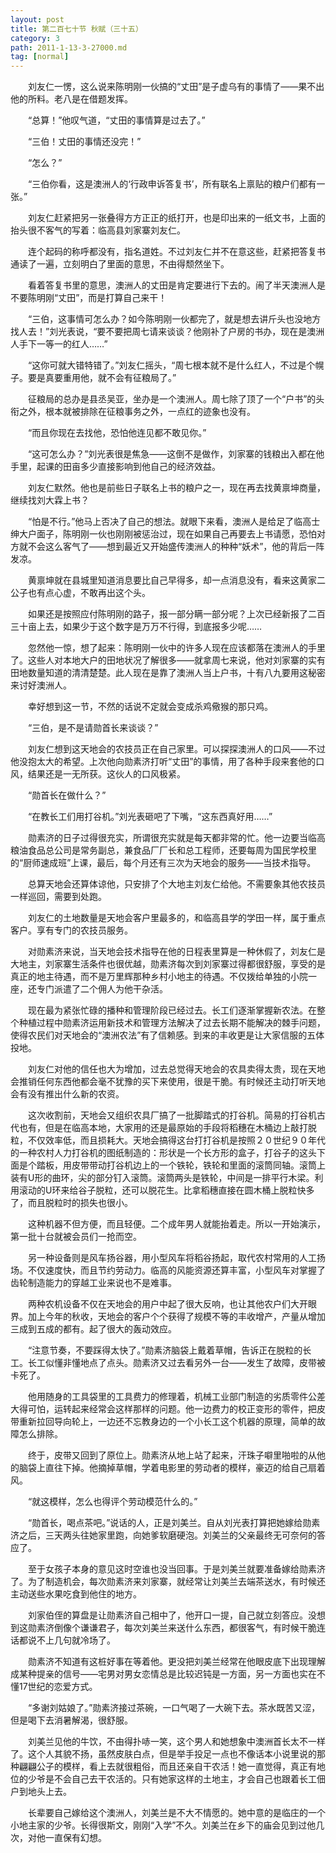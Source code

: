 ```yaml
---
layout: post
title: 第二百七十节 秋赋（三十五）
category: 3
path: 2011-1-13-3-27000.md
tag: [normal]
---
```


　　刘友仁一愣，这么说来陈明刚一伙搞的“丈田”是子虚乌有的事情了——果不出他的所料。老八是在借题发挥。

　　“总算！”他叹气道，“丈田的事情算是过去了。”

　　“三伯！丈田的事情还没完！”

　　“怎么？”

　　“三伯你看，这是澳洲人的‘行政申诉答复书’，所有联名上禀贴的粮户们都有一张。”

　　刘友仁赶紧把另一张叠得方方正正的纸打开，也是印出来的一纸文书，上面的抬头很不客气的写着：临高县刘家寨刘友仁。

　　连个起码的称呼都没有，指名道姓。不过刘友仁并不在意这些，赶紧把答复书通读了一遍，立刻明白了里面的意思，不由得颓然坐下。

　　看着答复书里的意思，澳洲人的丈田是肯定要进行下去的。闹了半天澳洲人是不要陈明刚“丈田”，而是打算自己来干！

　　“三伯，这事情可怎么办？如今陈明刚一伙都完了，就是想去讲斤头也没地方找人去！”刘光表说，“要不要把周七请来谈谈？他刚补了户房的书办，现在是澳洲人手下一等一的红人……”

　　“这你可就大错特错了。”刘友仁摇头，“周七根本就不是什么红人，不过是个幌子。要是真要重用他，就不会有征粮局了。”

　　征粮局的总办是县丞吴亚，坐办是一个澳洲人。周七除了顶了一个“户书”的头衔之外，根本就被排除在征粮事务之外，一点红的迹象也没有。

　　“而且你现在去找他，恐怕他连见都不敢见你。”

　　“这可怎么办？”刘光表很是焦急——这倒不是做作，刘家寨的钱粮出入都在他手里，起课的田亩多少直接影响到他自己的经济效益。

　　刘友仁默然。他也是前些日子联名上书的粮户之一，现在再去找黄禀坤商量，继续找刘大霖上书？

　　“怕是不行。”他马上否决了自己的想法。就眼下来看，澳洲人是给足了临高士绅大户面子，陈明刚一伙也刚刚被惩治过，现在如果自己再要去上书请愿，恐怕对方就不会这么客气了——想到最近又开始盛传澳洲人的种种“妖术”，他的背后一阵发凉。

　　黄禀坤就在县城里知道消息要比自己早得多，却一点消息没有，看来这黄家二公子也有点心虚，不敢再出这个头。

　　如果还是按照应付陈明刚的路子，报一部分瞒一部分呢？上次已经新报了二百三十亩上去，如果少于这个数字是万万不行得，到底报多少呢……

　　忽然他一惊，想了起来：陈明刚一伙中的许多人现在应该都落在澳洲人的手里了。这些人对本地大户的田地状况了解很多——就拿周七来说，他对刘家寨的实有田地数量知道的清清楚楚。此人现在是靠了澳洲人当上户书，十有八九要用这秘密来讨好澳洲人。

　　幸好想到这一节，不然的话说不定就会变成杀鸡儆猴的那只鸡。

　　“三伯，是不是请勋首长来谈谈？”

　　刘友仁想到这天地会的农技员正在自己家里。可以探探澳洲人的口风——不过他没抱太大的希望。上次他向勋素济打听“丈田”的事情，用了各种手段来套他的口风，结果还是一无所获。这伙人的口风极紧。

　　“勋首长在做什么？”

　　“在教长工们用打谷机。”刘光表砸吧了下嘴，“这东西真好用……”

　　勋素济的日子过得很充实，所谓很充实就是每天都非常的忙。他一边要当临高粮油食品总公司是常务副总，兼食品厂厂长和总工程师，还要每周为国民学校里的“厨师速成班”上课，最后，每个月还有三次为天地会的服务——当技术指导。

　　总算天地会还算体谅他，只安排了个大地主刘友仁给他。不需要象其他农技员一样巡回，需要到处跑。

　　刘友仁的土地数量是天地会客户里最多的，和临高县学的学田一样，属于重点客户。享有专门的农技员服务。

　　对勋素济来说，当天地会技术指导在他的日程表里算是一种休假了，刘友仁是大地主，刘家寨生活条件也很优越，勋素济每次到刘家寨过得都很舒服，享受的是真正的地主待遇，而不是万里辉那种乡村小地主的待遇。不仅拨给单独的小院一座，还专门派遣了二个佣人为他干杂活。

　　现在最为紧张忙碌的播种和管理阶段已经过去。长工们逐渐掌握新农法。在整个种植过程中勋素济运用新技术和管理方法解决了过去长期不能解决的棘手问题，使得农民们对天地会的“澳洲农法”有了信赖感。到来的丰收更是让大家信服的五体投地。

　　刘友仁对他的信任也大为增加，过去总觉得天地会的农具卖得太贵，现在天地会推销任何东西他都会毫不犹豫的买下来使用，很是干脆。有时候还主动打听天地会有没有推出什么新的农资。

　　这次收割前，天地会又组织农具厂搞了一批脚踏式的打谷机。简易的打谷机古代也有，但是在临高本地，大家用的还是最原始的手段将稻穗在木桶边上敲打脱粒，不仅效率低，而且损耗大。天地会搞得这台打打谷机是按照２０世纪９０年代的一种农村人力打谷机的图纸制造的：形状是一个长方形的盒子，打谷子的这头下面是个踏板，用皮带带动打谷机边上的一个铁轮，铁轮和里面的滚筒同轴。滚筒上装有U形的曲环，尖的部分钉入滚筒。滚筒两头是铁轮，中间是一排平行木梁。利用滚动的U环来给谷子脱粒，还可以脱花生。比拿稻穗直接在圆木桶上脱粒快多了，而且脱粒时的损失也很小。

　　这种机器不但方便，而且轻便。二个成年男人就能抬着走。所以一开始演示，第一批十台就被会员们一抢而空。

　　另一种设备则是风车扬谷器，用小型风车将稻谷扬起，取代农村常用的人工扬场。不仅速度快，而且节约劳动力。临高的风能资源还算丰富，小型风车对掌握了齿轮制造能力的穿越工业来说也不是难事。

　　两种农机设备不仅在天地会的用户中起了很大反响，也让其他农户们大开眼界。加上今年的秋收，天地会的客户个个获得了规模不等的丰收增产，产量从增加三成到五成的都有。起了很大的轰动效应。

　　“注意节奏，不要踩得太快了。”勋素济脑袋上戴着草帽，告诉正在脱粒的长工。长工似懂非懂地点了点头。勋素济又过去看另外一台——发生了故障，皮带被卡死了。

　　他用随身的工具袋里的工具费力的修理着，机械工业部门制造的劣质零件公差大得可怕，运转起来经常会这样那样的问题。他一边费力的校正变形的零件，把皮带重新拉回导向轮上，一边还不忘教身边的一个小长工这个机器的原理，简单的故障怎么排除。

　　终于，皮带又回到了原位上。勋素济从地上站了起来，汗珠子噼里啪啦的从他的脑袋上直往下掉。他摘掉草帽，学着电影里的劳动者的模样，豪迈的给自己扇着风。

　　“就这模样，怎么也得评个劳动模范什么的。”

　　“勋首长，喝点茶吧。”说话的人，正是刘美兰。自从刘光表打算把她嫁给勋素济之后，三天两头往她家里跑，向她爹软磨硬泡。刘美兰的父亲最终无可奈何的答应了。

　　至于女孩子本身的意见这时空谁也没当回事。于是刘美兰就要准备嫁给勋素济了。为了制造机会，每次勋素济来刘家寨，就经常让刘美兰去端茶送水，有时候还主动送些水果吃食到他住的地方。

　　刘家伯侄的算盘是让勋素济自己相中了，他开口一提，自己就立刻答应。没想到这勋素济倒像个谦谦君子，每次刘美兰来送什么东西，都很客气，有时候干脆连话都说不上几句就冷场了。

　　勋素济不知道有这桩好事在等着他。更没把刘美兰经常在他眼皮底下出现理解成某种提亲的信号——宅男对男女恋情总是比较迟钝是一方面，另一方面也实在不懂17世纪的恋爱方式。

　　“多谢刘姑娘了。”勋素济接过茶碗，一口气喝了一大碗下去。茶水既苦又涩，但是喝下去消暑解渴，很舒服。

　　刘美兰见他的牛饮，不由得扑哧一笑，这个男人和她想象中澳洲首长太不一样了。这个人其貌不扬，虽然皮肤白点，但是举手投足一点也不像话本小说里说的那种翩翩公子的模样，看上去就很粗俗，而且还亲自干农活！她一直觉得，真正有地位的少爷是不会自己去干农活的。只有她家这样的土地主，才会自己也跟着长工佃户到地头上去。

　　长辈要自己嫁给这个澳洲人，刘美兰是不大不情愿的。她中意的是临庄的一个小地主家的少爷。长得很斯文，刚刚“入学”不久。刘美兰在乡下的庙会见到过他几次，对他一直保有幻想。
